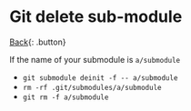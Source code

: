# Git delete sub-module

[Back](../index.md){: .button}

If the name of your submodule is `a/submodule`

- `git submodule deinit -f -- a/submodule`
- `rm -rf .git/submodules/a/submodule`
- `git rm -f a/submodule`
